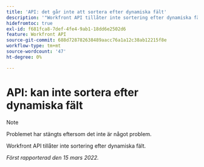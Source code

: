 ```yaml
---
title: 'API: det går inte att sortera efter dynamiska fält'
description: '"Workfront API tillåter inte sortering efter dynamiska fält. '''
hidefromtoc: true
exl-id: f681fca8-7def-4fe4-9ab1-18dd6e2502d6
feature: Workfront API
source-git-commit: 688d728782638489aacc76a1a12c38ab12215f8e
workflow-type: tm+mt
source-wordcount: '47'
ht-degree: 0%

---
```


# API: kan inte sortera efter dynamiska fält

<!--Requested article: Article exists to let people know they can't do this.-->

>[!NOTE]
>
>Problemet har stängts eftersom det inte är något problem.

Workfront API tillåter inte sortering efter dynamiska fält.

_Först rapporterad den 15 mars 2022._
